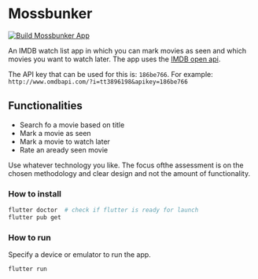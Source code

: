 # Mossbunker

[![Build Mossbunker App](https://github.com/JahdahThelen/bait/actions/workflows/build.yml/badge.svg)](https://github.com/JahdahThelen/bait/actions/workflows/build.yml)

An IMDB watch list app in which you can mark movies as seen and which movies you want to watch later. The app uses the [IMDB open api](http://www.omdbapi.com/).  

The API key that can be used for this is: `186be766`. For example: 
`http://www.omdbapi.com/?i=tt3896198&apikey=186be766`

## Functionalities

- Search fo a movie based on title
- Mark a movie as seen
- Mark a movie to watch later
- Rate an aready seen movie

Use whatever technology you like. The focus ofthe assessment is on the chosen methodology and clear design and not the amount of functionality.

### How to install

```sh
flutter doctor  # check if flutter is ready for launch
flutter pub get  
```

### How to run

Specify a device or emulator to run the app.

```sh
flutter run
```

